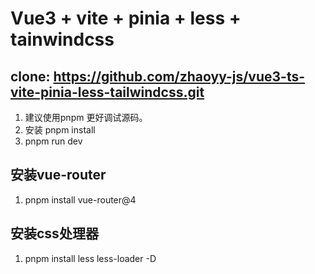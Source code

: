 # Vue3 + vite + pinia + less + tainwindcss

## clone: https://github.com/zhaoyy-js/vue3-ts-vite-pinia-less-tailwindcss.git

1. 建议使用pnpm 更好调试源码。 
2. 安装 pnpm install
3. pnpm run dev


## 安装vue-router

1. pnpm install vue-router@4

## 安装css处理器

1. pnpm install less less-loader -D
